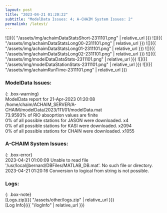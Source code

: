 ```yaml
---
layout: post
title: "2023-04-21 01:20:22"
subtitle: "ModelData Issues: 4; A-CHAIM System Issues: 2"
permalink: /latest/
---
```


![]({{ "/assets/img/achaimDataStatsShort-2311101.png" | relative_url }})
![]({{ "/assets/img/achaimDataStatsLong00-2311101.png" | relative_url }})
![]({{ "/assets/img/achaimDataStatsLong01-2311101.png" | relative_url }})
![]({{ "/assets/img/achaimDataStatsLong02-2311101.png" | relative_url }})
![]({{ "/assets/img/modelDataDataStats-2311101.png" | relative_url }})
![]({{ "/assets/img/modelDataStationStats-2311101.png" | relative_url }})
![]({{ "/assets/img/achaimRunTime-2311101.png" | relative_url }})


### ModelData Issues:  
  
{: .box-warning}  
 ModelData report for 21-Apr-2023 01:20:08   
 /home/chaim/ACHAIM_SERVER/A-CHAIM/modelData/2023/111/01/modelData.mat   
 73.9593% of RIO absoprtion values are finite   
 0% of all possible stations for JASON were downloaded. x4   
 0% of all possible stations for KASI were downloaded. x2094   
 0% of all possible stations for CHAIN were downloaded. x1055   
  
### A-CHAIM System Issues:  
  
{: .box-error}  
2023-04-21 01:00:09 Unable to read file '/usr/local/jbernard/DBFiles/MATLAB_DB.mat'. No such file or directory.  
2023-04-21 01:20:16 Conversion to logical from string is not possible.  

### Logs:  
  
{: .box-note}  
[Logs.zip]({{ "/assets/other/logs.zip" | relative_url }})  
[Log Info]({{ "/logInfo" | relative_url }})  
